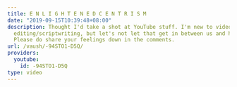```yaml
---
title: E N L I G H T E N E D C E N T R I S M
date: "2019-09-15T10:39:48+08:00"
description: Thought I'd take a shot at YouTube stuff. I'm new to video editing/audio
  editing/scriptwriting, but let's not let that get in between us and hating centrists.
  Please do share your feelings down in the comments.
url: /vaush/-94STO1-D5Q/
providers:
  youtube:
    id: -94STO1-D5Q
type: video
---
```

